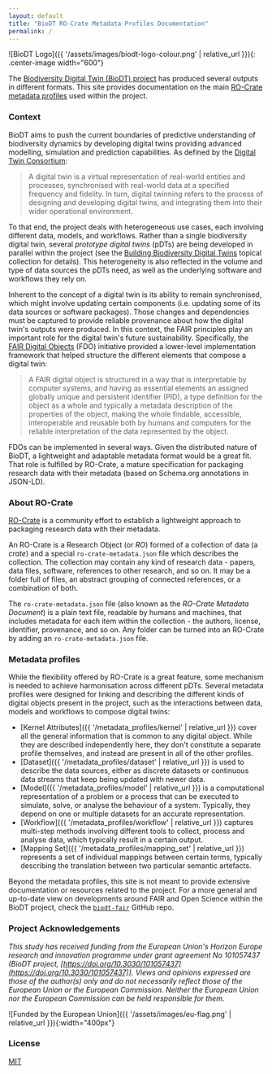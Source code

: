 ```yaml
---
layout: default
title: "BioDT RO-Crate Metadata Profiles Documentation"
permalink: /
---
```


![BioDT Logo]({{ '/assets/images/biodt-logo-colour.png' | relative_url }}){: .center-image width="600"}

The [Biodiversity Digital Twin (BioDT) project](about) has produced several outputs in different formats. This site provides documentation on the main [RO-Crate metadata profiles](metadata_profiles) used within the project.

### Context

BioDT aims to push the current boundaries of predictive understanding of biodiversity dynamics by developing digital twins providing advanced modelling, simulation and prediction capabilities. As defined by the [Digital Twin Consortium](https://www.digitaltwinconsortium.org/):

> A digital twin is a virtual representation of real-world entities and processes, synchronised with real-world data at a specified frequency and fidelity. In turn, digital twinning refers to the process of designing and developing digital twins, and integrating them into their wider operational environment.

To that end, the project deals with heterogeneous use cases, each involving different data, models, and workflows. Rather than a single biodiversity digital twin, several _prototype digital twins_ (pDTs) are being developed in parallel within the project (see the [Building Biodiversity Digital Twins](https://doi.org/10.3897/rio.coll.240) topical collection for details). This heterogeneity is also reflected in the volume and type of data sources the pDTs need, as well as the underlying software and workflows they rely on.

Inherent to the concept of a digital twin is its ability to remain synchronised, which might involve updating certain components (i.e. updating some of its data sources or software packages). Those changes and dependencies must be captured to provide reliable provenance about how the digital twin's outputs were produced. In this context, the FAIR principles play an important role for the digital twin's future sustainability. Specifically, the [FAIR Digital Objects](https://fairdo.org/) (FDO) initiative provided a lower-level implementation framework that helped structure the different elements that compose a digital twin:

> A FAIR digital object is structured in a way that is interpretable by computer systems, and having as essential elements an assigned globally unique and persistent identifier (PID), a type definition for the object as a whole and typically a metadata description of the properties of the object, making the whole findable, accessible, interoperable and reusable both by humans and computers for the reliable interpretation of the data represented by the object.

FDOs can be implemented in several ways. Given the distributed nature of BioDT, a lightweight and adaptable metadata format would be a great fit. That role is fulfilled by RO-Crate, a mature specification for packaging research data with their metadata (based on Schema.org annotations in JSON-LD).

### About RO-Crate

[RO-Crate](https://www.researchobject.org/ro-crate/about_ro_crate) is a community effort to establish a lightweight approach to packaging research data with their metadata.

An RO-Crate is a Research Object (or _RO_) formed of a collection of data (a _crate_) and a special `ro-crate-metadata.json` file which describes the collection. The collection may contain any kind of research data - papers, data files, software, references to other research, and so on. It may be a folder full of files, an abstract grouping of connected references, or a combination of both.

The `ro-crate-metadata.json` file (also known as the _RO-Crate Metadata Document_) is a plain text file, readable by humans and machines, that includes metadata for each item within the collection - the authors, license, identifier, provenance, and so on. Any folder can be turned into an RO-Crate by adding an `ro-crate-metadata.json` file.

### Metadata profiles

While the flexibility offered by RO-Crate is a great feature, some mechanism is needed to achieve harmonisation across different pDTs. Several metadata profiles were designed for linking and describing the different kinds of digital objects present in the project, such as the interactions between data, models and workflows to compose digital twins:

-   [Kernel Attributes]({{ '/metadata_profiles/kernel' | relative_url }}) cover all the general information that is common to any digital object. While they are described independently here, they don't constitute a separate profile themselves, and instead are present in all of the other profiles.
-   [Dataset]({{ '/metadata_profiles/dataset' | relative_url }}) is used to describe the data sources, either as discrete datasets or continuous data streams that keep being updated with newer data.
-   [Model]({{ '/metadata_profiles/model' | relative_url }}) is a computational representation of a problem or a process that can be executed to simulate, solve, or analyse the behaviour of a system. Typically, they depend on one or multiple datasets for an accurate representation.
-   [Workflow]({{ '/metadata_profiles/workflow' | relative_url }}) captures multi-step methods involving different tools to collect, process and analyse data, which typically result in a certain output.
-   [Mapping Set]({{ '/metadata_profiles/mapping_set' | relative_url }}) represents a set of individual mappings between certain terms, typically describing the translation between two particular semantic artefacts.

Beyond the metadata profiles, this site is not meant to provide extensive documentation or resources related to the project. For a more general and up-to-date view on developments around FAIR and Open Science within the BioDT project, check the [`biodt-fair`](https://github.com/BioDT/biodt-fair) GitHub repo.

### Project Acknowledgements

_This study has received funding from the European Union's Horizon Europe research and innovation programme under grant agreement No 101057437 (BioDT project, [https://doi.org/10.3030/101057437](https://doi.org/10.3030/101057437)). Views and opinions expressed are those of the author(s) only and do not necessarily reflect those of the European Union or the European Commission. Neither the European Union nor the European Commission can be held responsible for them._

![Funded by the European Union]({{ '/assets/images/eu-flag.png' | relative_url }}){:width="400px"}

### License

[MIT](https://choosealicense.com/licenses/mit/)
